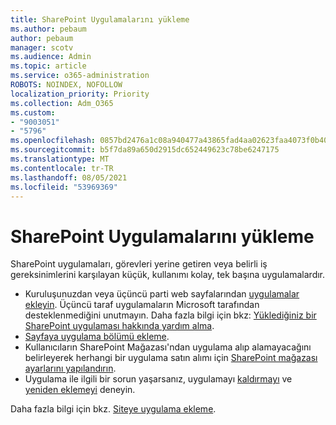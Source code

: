```yaml
---
title: SharePoint Uygulamalarını yükleme
ms.author: pebaum
author: pebaum
manager: scotv
ms.audience: Admin
ms.topic: article
ms.service: o365-administration
ROBOTS: NOINDEX, NOFOLLOW
localization_priority: Priority
ms.collection: Adm_O365
ms.custom:
- "9003051"
- "5796"
ms.openlocfilehash: 0857bd2476a1c08a940477a43865fad4aa02623faa4073f0b40f8ca5ecaed0e1
ms.sourcegitcommit: b5f7da89a650d2915dc652449623c78be6247175
ms.translationtype: MT
ms.contentlocale: tr-TR
ms.lasthandoff: 08/05/2021
ms.locfileid: "53969369"
---
```

# <a name="install-sharepoint-apps"></a>SharePoint Uygulamalarını yükleme

SharePoint uygulamaları, görevleri yerine getiren veya belirli iş gereksinimlerini karşılayan küçük, kullanımı kolay, tek başına uygulamalardır.

- Kuruluşunuzdan veya üçüncü parti web sayfalarından [uygulamalar ekleyin](https://support.microsoft.com/office/ef9c0dbd-7fe1-4715-a1b0-fe3bc81317cb). Üçüncü taraf uygulamaların Microsoft tarafından desteklenmediğini unutmayın. Daha fazla bilgi için bkz: [Yüklediğiniz bir SharePoint uygulaması hakkında yardım alma](https://support.office.com/article/get-help-for-a-sharepoint-app-you-installed-fd98af7f-6af0-4573-8360-8f5631c6ab21).
-   [Sayfaya uygulama bölümü ekleme](https://support.microsoft.com/office/6f06c0b7-44b8-4c69-b4ad-85197eee8d78).
-   Kullanıcıların SharePoint Mağazası'ndan uygulama alıp alamayacağını belirleyerek herhangi bir uygulama satın alımı için [SharePoint mağazası ayarlarını yapılandırın](https://docs.microsoft.com/sharepoint/configure-sharepoint-store-settings).
-   Uygulama ile ilgili bir sorun yaşarsanız, uygulamayı  [kaldırmayı](https://support.microsoft.com/office/03198d1b-c33b-498d-9469-af641a587d6c)  ve  [yeniden eklemeyi](https://support.microsoft.com/office/ef9c0dbd-7fe1-4715-a1b0-fe3bc81317cb) deneyin.

Daha fazla bilgi için bkz. [Siteye uygulama ekleme](https://support.microsoft.com/office/add-an-app-to-a-site-ef9c0dbd-7fe1-4715-a1b0-fe3bc81317cb).